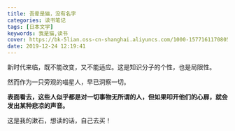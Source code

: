 ```yaml
---
title: 吾辈是猫，没有名字
categories: 读书笔记
tags: [日本文学]
keywords: 我是猫,读书
cover: https://bk-5lian.oss-cn-shanghai.aliyuncs.com/1000-1577161170805.webp
date: 2019-12-24 12:19:41
---
```


新时代来临，既不能改变，又不能适应。这是知识分子的个性，也是局限性。

然而作为一只旁观的喵星人，早已洞察一切。

**表面看去，这些人似乎都是对一切事物无所谓的人，但如果叩开他们的心扉，就会发出某种悲凉的声音。**

这是我的漱石，想读的话，自己去买！